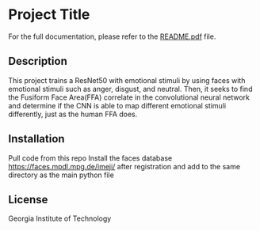 # Project Title

For the full documentation, please refer to the [README.pdf](README.pdf) file.

## Description
This project trains a ResNet50 with emotional stimuli by using faces with emotional stimuli such as anger, disgust, and neutral. Then, it seeks to find the Fusiform Face Area(FFA) correlate in the
convolutional neural network and determine if the CNN is able to map different emotional stimuli differently, just as the human FFA does.

## Installation
Pull code from this repo
Install the faces database https://faces.mpdl.mpg.de/imeji/ after registration and add to the same directory as the main python file

## License
Georgia Institute of Technology
